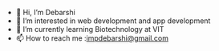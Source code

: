 - 👋 Hi, I’m Debarshi
- 👀 I’m interested in web development and app development
- 🌱 I’m currently learning Biotechnology at VIT
- 📫 How to reach me :impdebarshi@gmail.com

<!---
pippinpaddlepop/pippinpaddlepop is a ✨ special ✨ repository because its `README.md` (this file) appears on your GitHub profile.
You can click the Preview link to take a look at your changes.
--->
